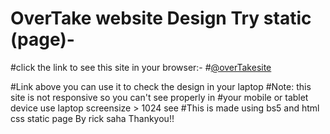 # OverTake website Design Try static (page)-


#click the link to see this site in your browser:-
#[@overTakesite](https://rick2k2.github.io/OverTakewebsite-/)


#Link above you can use it to check the design in your laptop 
#Note: this site is not responsive so you can't see properly in 
#your mobile or tablet device use laptop screensize > 1024 see 
#This is made using bs5 and html css static page By rick saha Thankyou!!
